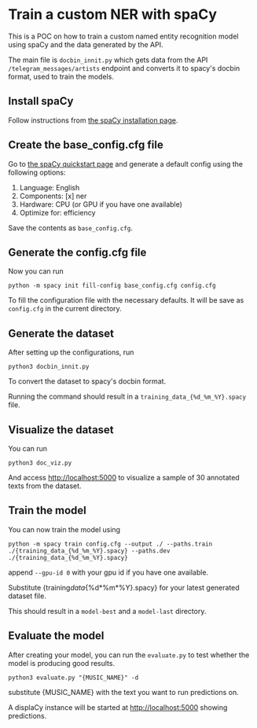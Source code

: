 # Train a custom NER with spaCy

This is a POC on how to train a custom named entity recognition model using spaCy and the data generated by the API.

The main file is `docbin_innit.py` which gets data from the API `/telegram_messages/artists` endpoint and converts it to spacy's docbin format, used to train the models.

## Install spaCy

Follow instructions from [the spaCy installation page](https://spacy.io/usage).

## Create the base_config.cfg file

Go to [the spaCy quickstart page](https://spacy.io/usage/training#quickstart) and generate a default config using the following options:

1. Language: English
2. Components: [x] ner
3. Hardware: CPU (or GPU if you have one available)
4. Optimize for: efficiency

Save the contents as `base_config.cfg`.

## Generate the config.cfg file

Now you can run

    python -m spacy init fill-config base_config.cfg config.cfg

To fill the configuration file with the necessary defaults. It will be save as `config.cfg` in the current directory.

## Generate the dataset

After setting up the configurations, run

    python3 docbin_innit.py

To convert the dataset to spacy's docbin format.

Running the command should result in a `training_data_{%d_%m_%Y}.spacy` file.

## Visualize the dataset

You can run

    python3 doc_viz.py

And access <http://localhost:5000> to visualize a sample of 30 annotated texts from the dataset.

## Train the model

You can now train the model using

    python -m spacy train config.cfg --output ./ --paths.train ./{training_data_{%d_%m_%Y}.spacy} --paths.dev ./{training_data_{%d_%m_%Y}.spacy}

append `--gpu-id 0` with your gpu id if you have one available.

Substitute {training*data*{%d*%m*%Y}.spacy} for your latest generated dataset file.

This should result in a `model-best` and a `model-last` directory.

## Evaluate the model

After creating your model, you can run the `evaluate.py` to test whether the model is producing good results.

    python3 evaluate.py "{MUSIC_NAME}" -d

substitute {MUSIC_NAME} with the text you want to run predictions on.

A displaCy instance will be started at <http://localhost:5000> showing predictions.
